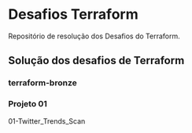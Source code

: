 
# Desafios Terraform

Repositório de resolução dos Desafios do Terraform.


## Solução dos desafios de Terraform

### terraform-bronze

### Projeto 01

01-Twitter_Trends_Scan




